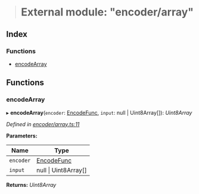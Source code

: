 > # External module: "encoder/array"

## Index

### Functions

* [encodeArray](_encoder_array_.md#encodearray)

## Functions

###  encodeArray

▸ **encodeArray**(`encoder`: [EncodeFunc](_encoder_types_.md#encodefunc), `input`: null | Uint8Array[]): *Uint8Array*

*Defined in [encoder/array.ts:11](https://github.com/polkadot-js/common/blob/ef38591/packages/util-rlp/src/encoder/array.ts#L11)*

**Parameters:**

Name | Type |
------ | ------ |
`encoder` | [EncodeFunc](_encoder_types_.md#encodefunc) |
`input` | null \| Uint8Array[] |

**Returns:** *Uint8Array*